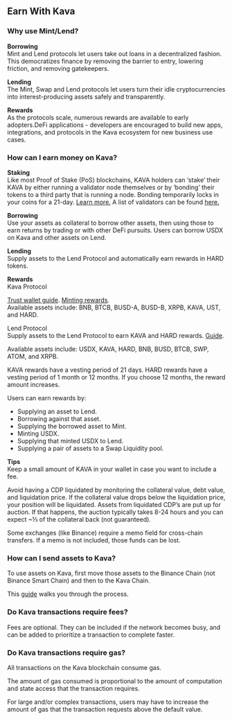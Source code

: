 ## Earn With Kava 

### Why use Mint/Lend? 
**Borrowing**  
Mint and Lend protocols let users take out loans in a decentralized fashion. This democratizes finance by removing the barrier to entry, lowering friction, and removing gatekeepers.  
  
**Lending**  
The Mint, Swap and Lend protocols let users turn their idle cryptocurrencies into interest-producing assets safely and transparently.  
  
**Rewards**  
As the protocols scale, numerous rewards are available to early adopters.DeFi applications - developers are encouraged to build new apps, integrations, and protocols in the Kava ecosystem for new business use cases.

### How can I earn money on Kava?
**Staking**  
Like most Proof of Stake (PoS) blockchains, KAVA holders can ‘stake’ their KAVA by either running a validator node themselves or by ‘bonding’ their tokens to a third party that is running a node. Bonding temporarily locks in your coins for a 21-day. [Learn more.](https://medium.com/kava-labs/kava-staking-guide-4894b8452ab3) A list of validators can be found [here.](https://kava.bigdipper.live/validators)  
  
**Borrowing**  
Use your assets as collateral to borrow other assets, then using those to earn returns by trading or with other DeFi pursuits. Users can borrow USDX on Kava and other assets on Lend.  
  
**Lending**  
Supply assets to the Lend Protocol and automatically earn rewards in HARD tokens.  
  
**Rewards**  
Kava Protocol  

[Trust wallet guide](https://medium.com/kava-labs/borrow-usdx-on-kavas-web-app-using-trust-wallet-8540ba61f7a4). [Minting rewards](https://medium.com/kava-labs/usdx-minting-rewards-explained-82d0b74897a2#Reward%20Calculation).  
Available assets include: BNB, BTCB, BUSD-A, BUSD-B, XRPB, KAVA, UST, and HARD.  
  
Lend Protocol  
Supply assets to the Lend Protocol to earn KAVA and HARD rewards. [Guide](https://medium.com/kava-labs/supply-and-earn-on-hard-money-market-from-binance-com-e3f54acf4b19).  
  
Available assets include: USDX, KAVA, HARD, BNB, BUSD, BTCB, SWP, ATOM, and XRPB.  
  
KAVA rewards have a vesting period of 21 days. HARD rewards have a vesting period of 1 month or 12 months. If you choose 12 months, the reward amount increases.  
  
Users can earn rewards by:  
- Supplying an asset to Lend.  
- Borrowing against that asset.  
- Supplying the borrowed asset to Mint.  
- Minting USDX.
- Supplying that minted USDX to Lend.  
- Supplying a pair of assets to a Swap Liquidity pool. 
  
**Tips**  
Keep a small amount of KAVA in your wallet in case you want to include a fee.  
  
Avoid having a CDP liquidated by monitoring the collateral value, debt value, and liquidation price. If the collateral value drops below the liquidation price, your position will be liquidated. Assets from liquidated CDP’s are put up for auction. If that happens, the auction typically takes 8-24 hours and you can expect ~⅓ of the collateral back (not guaranteed).  
  
Some exchanges (like Binance) require a memo field for cross-chain transfers. If a memo is not included, those funds can be lost.
### How can I send assets to Kava? 
To use assets on Kava, first move those assets to the Binance Chain (not Binance Smart Chain) and then to the Kava Chain.  
  
This [guide](https://medium.com/kava-labs/borrow-usdx-on-kavas-web-app-using-trust-wallet-8540ba61f7a4) walks you through the process.
### Do Kava transactions require fees? 
Fees are optional. They can be included if the network becomes busy, and can be added to prioritize a transaction to complete faster.
### Do Kava transactions require gas? 
All transactions on the Kava blockchain consume gas.  
  
The amount of gas consumed is proportional to the amount of computation and state access that the transaction requires.  
  
For large and/or complex transactions, users may have to increase the amount of gas that the transaction requests above the default value.
